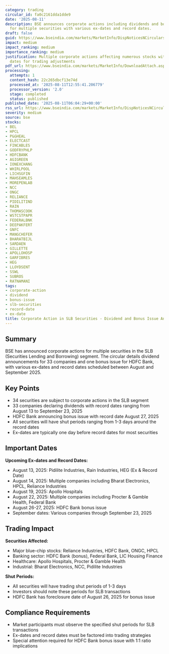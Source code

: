 ```yaml
---
category: trading
circular_id: fa0c2161dda1dde9
date: '2025-08-11'
description: BSE announces corporate actions including dividends and bonus issues
  for multiple securities with various ex-dates and record dates.
draft: false
guid: https://www.bseindia.com/markets/MarketInfo/DispNoticesNCirculars.aspx?Noticeid={DFB6BC1E-297F-45A1-A6C8-BBDEA9DC6311}&noticeno=20250811-5&dt=08/11/2025&icount=5&totcount=42&flag=0
impact: medium
impact_ranking: medium
importance_ranking: medium
justification: Multiple corporate actions affecting numerous stocks with specific
  dates for trading adjustments
pdf_url: https://www.bseindia.com/markets/MarketInfo/DownloadAttach.aspx?id=20250811-5&attachedId=9156d13b-f527-4969-99b8-9261d9075605
processing:
  attempts: 1
  content_hash: 22c265dbcf13e74d
  processed_at: '2025-08-11T12:55:41.206779'
  processor_version: '2.0'
  stage: completed
  status: published
published_date: '2025-08-11T06:04:29+00:00'
rss_url: https://www.bseindia.com/markets/MarketInfo/DispNoticesNCirculars.aspx?Noticeid={DFB6BC1E-297F-45A1-A6C8-BBDEA9DC6311}&noticeno=20250811-5&dt=08/11/2025&icount=5&totcount=42&flag=0
severity: medium
source: bse
stocks:
- BEL
- HPCL
- P&GHEAL
- ELECTCAST
- FINCABLES
- GODFRYPHLP
- HDFCBANK
- AGIGREEN
- IONEXCHANG
- WHIRLPOOL
- LICHSGFIN
- MAHSEAMLES
- MOREPENLAB
- NCC
- ONGC
- RELIANCE
- PIDILITIND
- RAIN
- THOMASCOOK
- WSTCSTPAPR
- FEDERALBNK
- DEEPAKFERT
- GNFC
- MANGCHEFER
- BHARATBIJL
- SARDAEN
- GILLETTE
- APOLLOHOSP
- GARFIBRES
- HEG
- LLOYDSENT
- SSWL
- SUBROS
- RATNAMANI
tags:
- corporate-action
- dividend
- bonus-issue
- slb-securities
- record-date
- ex-date
title: Corporate Action in SLB Securities - Dividend and Bonus Issue Announcements
---
```


## Summary

BSE has announced corporate actions for multiple securities in the SLB (Securities Lending and Borrowing) segment. The circular details dividend announcements for 33 companies and one bonus issue for HDFC Bank, with various ex-dates and record dates scheduled between August and September 2025.

## Key Points

- 34 securities are subject to corporate actions in the SLB segment
- 33 companies declaring dividends with record dates ranging from August 13 to September 23, 2025
- HDFC Bank announcing bonus issue with record date August 27, 2025
- All securities will have shut periods ranging from 1-3 days around the record dates
- Ex-dates are typically one day before record dates for most securities

## Important Dates

**Upcoming Ex-dates and Record Dates:**
- August 13, 2025: Pidilite Industries, Rain Industries, HEG (Ex & Record Date)
- August 14, 2025: Multiple companies including Bharat Electronics, HPCL, Reliance Industries
- August 19, 2025: Apollo Hospitals
- August 22, 2025: Multiple companies including Procter & Gamble Health, Federal Bank
- August 26-27, 2025: HDFC Bank bonus issue
- September dates: Various companies through September 23, 2025

## Trading Impact

**Securities Affected:**
- Major blue-chip stocks: Reliance Industries, HDFC Bank, ONGC, HPCL
- Banking sector: HDFC Bank (bonus), Federal Bank, LIC Housing Finance
- Healthcare: Apollo Hospitals, Procter & Gamble Health
- Industrial: Bharat Electronics, NCC, Pidilite Industries

**Shut Periods:**
- All securities will have trading shut periods of 1-3 days
- Investors should note these periods for SLB transactions
- HDFC Bank has foreclosure date of August 26, 2025 for bonus issue

## Compliance Requirements

- Market participants must observe the specified shut periods for SLB transactions
- Ex-dates and record dates must be factored into trading strategies
- Special attention required for HDFC Bank bonus issue with 1:1 ratio implications